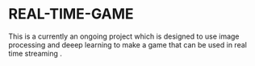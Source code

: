 # REAL-TIME-GAME
 
This is a currently an ongoing project which is designed to use image processing and deeep learning to make a game that can be used in real time streaming .
